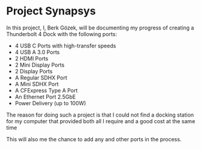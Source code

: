 <h1>Project Synapsys</h1>

In this project, I, Berk Gözek, will be documenting my progress of creating a Thunderbolt 4 Dock with the following ports:<p>
<ul>
	<li>4 USB C Ports with high-transfer speeds</li>
	<li>4 USB A 3.0 Ports</li>
	<li>2 HDMI Ports</li>
	<li>2 Mini Display Ports</li>
	<li>2 Display Ports</li>
	<li>A Regular SDHX Port</li>
	<li>A Mini SDHX Port</li>
	<li>A CFExpress Type A Port</li>
	<li>An Ethernet Port 2.5GbE</li> 
	<li>Power Delivery (up to 100W)</li>
</ul>

<p>
The reason for doing such a project is that I could not find a docking station for my computer that provided both all I require and a good cost at the same time
<p>
This will also me the chance to add any and other ports in the process.
<p>
